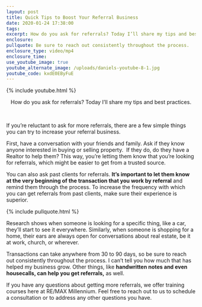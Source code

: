 ```yaml
---
layout: post
title: Quick Tips to Boost Your Referral Business
date: 2020-01-24 17:38:00
tags:
excerpt: How do you ask for referrals? Today I’ll share my tips and best practices.
enclosure:
pullquote: Be sure to reach out consistently throughout the process.
enclosure_type: video/mp4
enclosure_time:
use_youtube_image: true
youtube_alternate_image: /uploads/daniels-youtube-8-1.jpg
youtube_code: kxdE0EByFuE
---
```


{% include youtube.html %}

<center>How do you ask for referrals? Today I&rsquo;ll share my tips and best practices.</center>

&nbsp;

If you’re reluctant to ask for more referrals, there are a few simple things you can try to increase your referral business.

First, have a conversation with your friends and family. Ask if they know anyone interested in buying or selling property.&nbsp; If they do, do they have a Realtor to help them? This way, you’re letting them know that you’re looking for referrals, which might be easier to get from a trusted source.

You can also ask past clients for referrals. **It’s important to let them know at the very beginning of the transaction that you work by referral** and remind them through the process. To increase the frequency with which you can get referrals from past clients, make sure their experience is superior.&nbsp;

{% include pullquote.html %}

Research shows when someone is looking for a specific thing, like a car, they’ll start to see it everywhere. Similarly, when someone is shopping for a home, their ears are always open for conversations about real estate, be it at work, church, or wherever.&nbsp;

Transactions can take anywhere from 30 to 90 days, so be sure to reach out consistently throughout the process. I can’t tell you how much that has helped my business grow. Other things, like **handwritten notes and even housecalls, can help you get referrals,** as well.

If you have any questions about getting more referrals, we offer training courses here at RE/MAX Millennium. Feel free to reach out to us to schedule a consultation or to address any other questions you have.